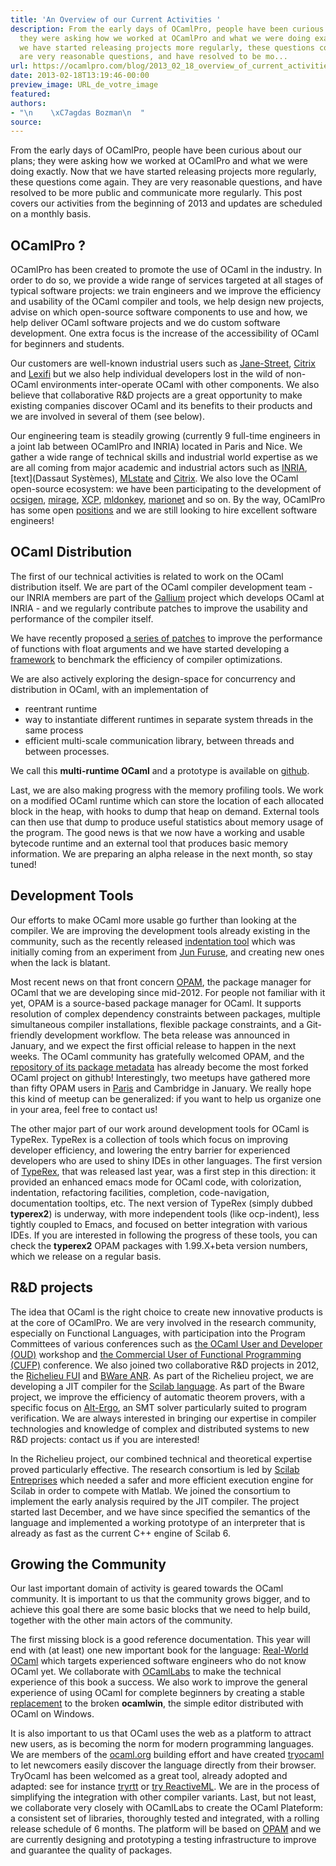 ```yaml
---
title: 'An Overview of our Current Activities '
description: From the early days of OCamlPro, people have been curious about our plans;
  they were asking how we worked at OCamlPro and what we were doing exactly. Now that
  we have started releasing projects more regularly, these questions come again. They
  are very reasonable questions, and have resolved to be mo...
url: https://ocamlpro.com/blog/2013_02_18_overview_of_current_activities
date: 2013-02-18T13:19:46-00:00
preview_image: URL_de_votre_image
featured:
authors:
- "\n    \xC7agdas Bozman\n  "
source:
---
```


<p>From the early days of OCamlPro, people have been curious about our plans; they were asking how we worked at OCamlPro and what we were doing exactly. Now that we have started releasing projects more regularly, these questions come again. They are very reasonable questions, and have resolved to be more public and communicate more regularly. This post covers our activities from the beginning of 2013 and updates are scheduled on a monthly basis.</p>
<h2>OCamlPro ?</h2>
<p>OCamlPro has been created to promote the use of OCaml in the industry. In order to do so, we provide a wide range of services targeted at all stages of typical software projects: we train engineers and we improve the efficiency and usability of the OCaml compiler and tools, we help design new projects, advise on which open-source software components to use and how, we help deliver OCaml software projects and we do custom software development. One extra focus is the increase of the accessibility of OCaml for beginners and students.</p>
<p>Our customers are well-known industrial users such as <a href="http://www.janestreet.com/">Jane-Street</a>, <a href="http://www.citrix.com/">Citrix</a> and <a href="http://www.lexifi.com/">Lexifi</a> but we also help individual developers lost in the wild of non-OCaml environments inter-operate OCaml with other components. We also believe that collaborative R&amp;D projects are a great opportunity to make existing companies discover OCaml and its benefits to their products and we are involved in several of them (see below).</p>
<p>Our engineering team is steadily growing (currently 9 full-time engineers in a joint lab between OCamlPro and INRIA) located in Paris and Nice. We gather a wide range of technical skills and industrial world expertise as we are all coming from major academic and industrial actors such as <a href="http://www.inria.fr/">INRIA</a>, [text](Dassaut Syst&egrave;mes), <a href="http://www.mlstate.com/">MLstate</a> and <a href="http://www.citrix.com/">Citrix</a>. We also love the OCaml open-source ecosystem: we have been participating to the development of <a href="http://ocsigen.org/">ocsigen</a>, <a href="http://www.openmirage.org/">mirage</a>, <a href="http://www.xen.org/products/cloudxen.html">XCP</a>, <a href="http://mldonkey.sourceforge.net/">mldonkey</a>, <a href="http://www.marionnet.org/EN/">marionet</a> and so on. By the way, OCamlPro has some open <a href="https://ocamlpro.com/jobs">positions</a> and we are still looking to hire excellent software engineers!</p>
<h2>OCaml Distribution</h2>
<p>The first of our technical activities is related to work on the OCaml distribution itself. We are part of the OCaml compiler development team - our INRIA members are part of the <a href="http://gallium.inria.fr/">Gallium</a> project which develops OCaml at INRIA - and we regularly contribute patches to improve the usability and performance of the compiler itself.</p>
<p>We have recently proposed <a href="http://caml.inria.fr/mantis/view.php?id=5894">a series of patches</a> to improve the performance of functions with float arguments and we have started developing a <a href="https://github.com/chambart/ocp-bench">framework</a> to benchmark the efficiency of compiler optimizations.</p>
<p>We are also actively exploring the design-space for concurrency and distribution in OCaml, with an implementation of</p>
<ul>
<li>reentrant runtime
</li>
<li>way to instantiate different runtimes in separate system threads in the same process
</li>
<li>efficient multi-scale communication library, between threads and between processes.
</li>
</ul>
<p>We call this <strong>multi-runtime OCaml</strong> and a prototype is available on <a href="https://github.com/lucasaiu/ocaml/tree/master">github</a>.</p>
<p>Last, we are also making progress with the memory profiling tools. We work on a modified OCaml runtime which can store the location of each allocated block in the heap, with hooks to dump that heap on demand. External tools can then use that dump to produce useful statistics about memory usage of the program. The good news is that we now have a working and usable bytecode runtime and an external tool that produces basic memory information. We are preparing an alpha release in the next month, so stay tuned!</p>
<h2>Development Tools</h2>
<p>Our efforts to make OCaml more usable go further than looking at the compiler. We are improving the development tools already existing in the community, such as the recently released <a href="https://github.com/OCamlPro/ocp-indent">indentation tool</a> which was initially coming from an experiment from <a href="https://bitbucket.org/camlspotter/ocaml-indent">Jun Furuse</a>, and creating new ones when the lack is blatant.</p>
<p>Most recent news on that front concern <a href="http://opam.ocamlpro.com/">OPAM</a>, the package manager for OCaml that we are developing since mid-2012. For people not familiar with it yet, OPAM is a source-based package manager for OCaml. It supports resolution of complex dependency constraints between packages, multiple simultaneous compiler installations, flexible package constraints, and a Git-friendly development workflow. The beta release was announced in January, and we expect the first official release to happen in the next weeks. The OCaml community has gratefully welcomed OPAM, and the <a href="https://github.com/OCamlPro/opam-repository">repository of its package metadata</a> has already become the most forked OCaml project on github! Interestingly, two meetups have gathered more than fifty OPAM users in <a href="http://meetup.ocaml-lang.fr/">Paris</a> and Cambridge in January. We really hope this kind of meetup can be generalized: if you want to help us organize one in your area, feel free to contact us!</p>
<p>The other major part of our work around development tools for OCaml is TypeRex. TypeRex is a collection of tools which focus on improving developer efficiency, and lowering the entry barrier for experienced developers who are used to shiny IDEs in other languages. The first version of <a href="http://www.typerex.org/">TypeRex</a>, that was released last year, was a first step in this direction: it provided an enhanced emacs mode for OCaml code, with colorization, indentation, refactoring facilities, completion, code-navigation, documentation tooltips, etc. The next version of TypeRex (simply dubbed <strong>typerex2</strong>) is underway, with more independent tools (like ocp-indent), less tightly coupled to Emacs, and focused on better integration with various IDEs. If you are interested in following the progress of these tools, you can check the <strong>typerex2</strong> OPAM packages with 1.99.X+beta version numbers, which we release on a regular basis.</p>
<h2>R&amp;D projects</h2>
<p>The idea that OCaml is the right choice to create new innovative products is at the core of OCamlPro. We are very involved in the research community, especially on Functional Languages, with participation into the Program Committees of various conferences such as <a href="http://oud.ocaml.org/">the OCaml User and Developer (OUD)</a> workshop and <a href="http://cufp.org/">the Commercial User of Functional Programming (CUFP)</a> conference. We also joined two collaborative R&amp;D projects in 2012, the <a href="http://www.richelieu.pro/">Richelieu FUI</a> and <a href="http://bware.lri.fr/index.php/BWare_project">BWare ANR</a>. As part of the Richelieu project, we are developing a JIT compiler for the <a href="http://www.scilab.org/">Scilab language</a>. As part of the Bware project, we improve the efficiency of automatic theorem provers, with a specific focus on <a href="http://alt-ergo.lri.fr/">Alt-Ergo</a>, an SMT solver particularly suited to program verification. We are always interested in bringing our expertise in compiler technologies and knowledge of complex and distributed systems to new R&amp;D projects: contact us if you are interested!</p>
<p>In the Richelieu project, our combined technical and theoretical expertise proved particularly effective. The research consortium is led by <a href="http://www.scilab-enterprises.com/">Scilab Entreprises</a> which needed a safer and more efficient execution engine for Scilab in order to compete with Matlab. We joined the consortium to implement the early analysis required by the JIT compiler. The project started last December, and we have since specified the semantics of the language and implemented a working prototype of an interpreter that is already as fast as the current C++ engine of Scilab 6.</p>
<h2>Growing the Community</h2>
<p>Our last important domain of activity is geared towards the OCaml community. It is important to us that the community grows bigger, and to achieve this goal there are some basic blocks that we need to help build, together with the other main actors of the community.</p>
<p>The first missing block is a good reference documentation. This year will end with (at least) one new important book for the language: <a href="http://www.realworldocaml.org/">Real-World OCaml</a> which targets experienced software engineers who do not know OCaml yet. We collaborate with <a href="http://www.cl.cam.ac.uk/projects/ocamllabs/">OCamlLabs</a> to make the technical experience of this book a success. We also work to improve the general experience of using OCaml for complete beginners by creating a stable <a href="https://github.com/OCamlPro/ocp-edit-simple">replacement</a> to the broken <strong>ocamlwin</strong>, the simple editor distributed with OCaml on Windows.</p>
<p>It is also important to us that OCaml uses the web as a platform to attract new users, as is becoming the norm for modern programming languages. We are members of the <a href="http://www.ocaml.org/">ocaml.org</a> building effort and have created <a href="http://try.ocamlpro.com/">tryocaml</a> to let newcomers easily discover the language directly from their browser. TryOcaml has been welcomed as a great tool, already adopted and adapted: see for instance <a href="http://rtt.forge.ocamlcore.org/tryrtt.html">tryrtt</a> or <a href="http://rml.lri.fr/tryrml/">try ReactiveML</a>. We are in the process of simplifying the integration with other compiler variants.
Last, but not least, we collaborate very closely with OCamlLabs to create the OCaml Plateform: a consistent set of libraries, thoroughly tested and integrated, with a rolling release schedule of 6 months. The platform will be based on <a href="http://opam.ocamlpro.com/">OPAM</a> and we are currently designing and prototyping a testing infrastructure to improve and guarantee the quality of packages.</p>

